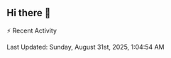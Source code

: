 ## Hi there 👋

⚡ Recent Activity
<!--RECENT_ACTIVITY:start-->
<!--RECENT_ACTIVITY:end-->
<!--RECENT_ACTIVITY:last_update-->
Last Updated: Sunday, August 31st, 2025, 1:04:54 AM
<!--RECENT_ACTIVITY:last_update_end-->
